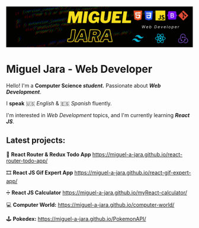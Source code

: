 ![Main Picture](https://github.com/Miguel-A-Jara/Miguel-A-Jara/blob/3e1eb8341423cb08942b4f7f04f5f115f44028bc/profile_picture.png)
# Miguel Jara - Web Developer

Hello! I'm a **Computer Science _student._** Passionate about **_Web Development_**.

I **speak**  🇺🇸  _English_ &  🇪🇸  _Spanish_ fluently.

I'm interested in _Web Development_ topics, and I'm currently learning **_React JS_**.

## **Latest  projects:**

📝 **React Router & Redux Todo App** https://miguel-a-jara.github.io/react-router-todo-app/

🎞️ **React JS Gif Expert App** https://miguel-a-jara.github.io/react-gif-expert-app/

➗ **React JS Calculator** https://miguel-a-jara.github.io/myReact-calculator/

💻 **Computer World:** https://miguel-a-jara.github.io/computer-world/

🕹️ **Pokedex:** https://miguel-a-jara.github.io/PokemonAPI/

